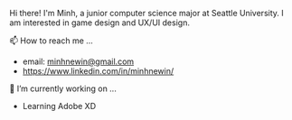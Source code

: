 Hi there! I'm Minh, a junior computer science major at Seattle University. I am interested in game design and UX/UI design.

📫 How to reach me ...
- email: minhnewin@gmail.com
- https://www.linkedin.com/in/minhnewin/

🔭 I’m currently working on ...
- Learning Adobe XD

<!--
**minhnewin/minhnewin** is a ✨ _special_ ✨ repository because its `README.md` (this file) appears on your GitHub profile.

Here are some ideas to get you started:

- 🔭 I’m currently working on ...
- 🌱 I’m currently learning ...
- 👯 I’m looking to collaborate on ...
- 🤔 I’m looking for help with ...
- 💬 Ask me about ...
- 📫 How to reach me: ...
- 😄 Pronouns: ...
- ⚡ Fun fact: ...
-->

